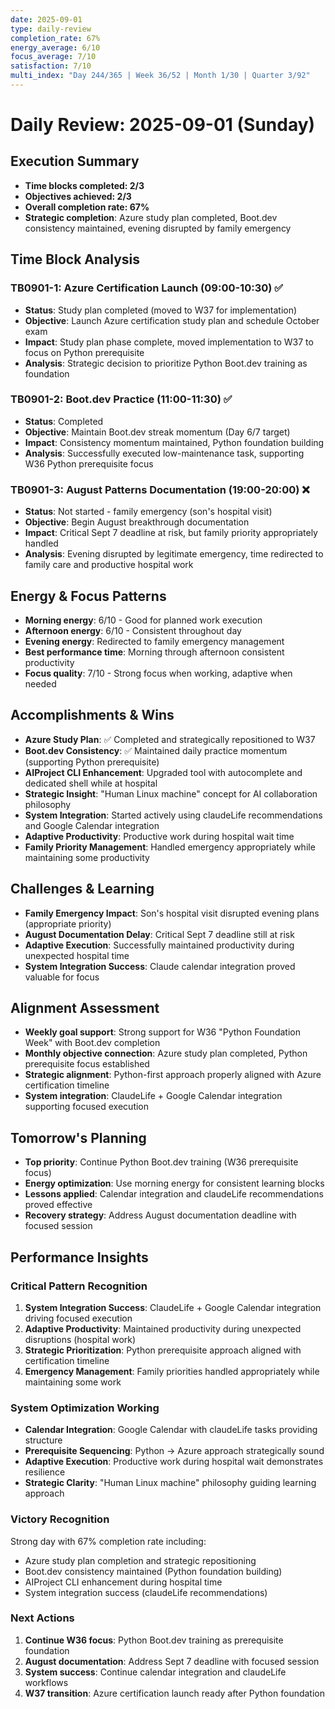 ```yaml
---
date: 2025-09-01
type: daily-review
completion_rate: 67%
energy_average: 6/10
focus_average: 7/10
satisfaction: 7/10
multi_index: "Day 244/365 | Week 36/52 | Month 1/30 | Quarter 3/92"
---
```


# Daily Review: 2025-09-01 (Sunday)

## Execution Summary
- **Time blocks completed: 2/3**
- **Objectives achieved: 2/3**
- **Overall completion rate: 67%**
- **Strategic completion**: Azure study plan completed, Boot.dev consistency maintained, evening disrupted by family emergency

## Time Block Analysis

### TB0901-1: Azure Certification Launch (09:00-10:30) ✅
- **Status**: Study plan completed (moved to W37 for implementation)
- **Objective**: Launch Azure certification study plan and schedule October exam
- **Impact**: Study plan phase complete, moved implementation to W37 to focus on Python prerequisite
- **Analysis**: Strategic decision to prioritize Python Boot.dev training as foundation

### TB0901-2: Boot.dev Practice (11:00-11:30) ✅  
- **Status**: Completed
- **Objective**: Maintain Boot.dev streak momentum (Day 6/7 target)
- **Impact**: Consistency momentum maintained, Python foundation building
- **Analysis**: Successfully executed low-maintenance task, supporting W36 Python prerequisite focus

### TB0901-3: August Patterns Documentation (19:00-20:00) ❌
- **Status**: Not started - family emergency (son's hospital visit)
- **Objective**: Begin August breakthrough documentation
- **Impact**: Critical Sept 7 deadline at risk, but family priority appropriately handled
- **Analysis**: Evening disrupted by legitimate emergency, time redirected to family care and productive hospital work

## Energy & Focus Patterns
- **Morning energy**: 6/10 - Good for planned work execution
- **Afternoon energy**: 6/10 - Consistent throughout day
- **Evening energy**: Redirected to family emergency management
- **Best performance time**: Morning through afternoon consistent productivity
- **Focus quality**: 7/10 - Strong focus when working, adaptive when needed

## Accomplishments & Wins
- **Azure Study Plan**: ✅ Completed and strategically repositioned to W37 
- **Boot.dev Consistency**: ✅ Maintained daily practice momentum (supporting Python prerequisite)
- **AIProject CLI Enhancement**: Upgraded tool with autocomplete and dedicated shell while at hospital
- **Strategic Insight**: "Human Linux machine" concept for AI collaboration philosophy
- **System Integration**: Started actively using claudeLife recommendations and Google Calendar integration
- **Adaptive Productivity**: Productive work during hospital wait time
- **Family Priority Management**: Handled emergency appropriately while maintaining some productivity

## Challenges & Learning
- **Family Emergency Impact**: Son's hospital visit disrupted evening plans (appropriate priority)
- **August Documentation Delay**: Critical Sept 7 deadline still at risk
- **Adaptive Execution**: Successfully maintained productivity during unexpected hospital time
- **System Integration Success**: Claude calendar integration proved valuable for focus

## Alignment Assessment
- **Weekly goal support**: Strong support for W36 "Python Foundation Week" with Boot.dev completion
- **Monthly objective connection**: Azure study plan completed, Python prerequisite focus established
- **Strategic alignment**: Python-first approach properly aligned with Azure certification timeline
- **System integration**: ClaudeLife + Google Calendar integration supporting focused execution

## Tomorrow's Planning
- **Top priority**: Continue Python Boot.dev training (W36 prerequisite focus)
- **Energy optimization**: Use morning energy for consistent learning blocks
- **Lessons applied**: Calendar integration and claudeLife recommendations proved effective
- **Recovery strategy**: Address August documentation deadline with focused session

## Performance Insights

### Critical Pattern Recognition
1. **System Integration Success**: ClaudeLife + Google Calendar integration driving focused execution
2. **Adaptive Productivity**: Maintained productivity during unexpected disruptions (hospital work)
3. **Strategic Prioritization**: Python prerequisite approach aligned with certification timeline
4. **Emergency Management**: Family priorities handled appropriately while maintaining some work

### System Optimization Working
- **Calendar Integration**: Google Calendar with claudeLife tasks providing structure
- **Prerequisite Sequencing**: Python → Azure approach strategically sound
- **Adaptive Execution**: Productive work during hospital wait demonstrates resilience
- **Strategic Clarity**: "Human Linux machine" philosophy guiding learning approach

### Victory Recognition
Strong day with 67% completion rate including:
- Azure study plan completion and strategic repositioning
- Boot.dev consistency maintained (Python foundation building)
- AIProject CLI enhancement during hospital time
- System integration success (claudeLife recommendations)

### Next Actions
1. **Continue W36 focus**: Python Boot.dev training as prerequisite foundation
2. **August documentation**: Address Sept 7 deadline with focused session
3. **System success**: Continue calendar integration and claudeLife workflows
4. **W37 transition**: Azure certification launch ready after Python foundation